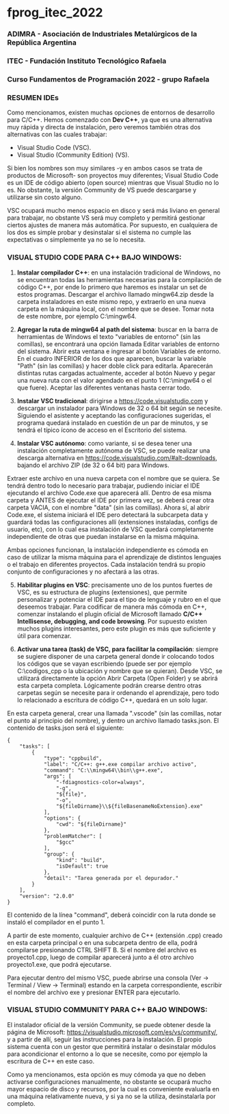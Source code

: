 # fprog_itec_2022
### ADIMRA - Asociación de Industriales Metalúrgicos de la República Argentina
### ITEC - Fundación Instituto Tecnológico Rafaela
### Curso Fundamentos de Programación 2022 - grupo Rafaela

### RESUMEN IDEs

Como mencionamos, existen muchas opciones de entornos de desarrollo para C/C++. Hemos comenzado con **Dev C++**, ya que es una alternativa muy rápida y directa de instalación, pero veremos también otras dos alternativas con las cuales trabajar:

* Visual Studio Code (VSC).
* Visual Studio (Community Edition) (VS).

Si bien los nombres son muy similares -y en ambos casos se trata de productos de Microsoft- son proyectos muy diferentes; Visual Studio Code es un IDE de código abierto (open source) mientras que Visual Studio no lo es. No obstante, la versión Community de VS puede descargarse y utilizarse sin costo alguno.

VSC ocupará mucho menos espacio en disco y será más liviano en general para trabajar, no obstante VS será muy completo y permitirá gestionar ciertos ajustes de manera más automática. Por supuesto, en cualquiera de los dos es simple probar y desinstalar si el sistema no cumple las expectativas o simplemente ya no se lo necesita.

### VISUAL STUDIO CODE PARA C++ BAJO WINDOWS:

1. **Instalar compilador C++**: en una instalación tradicional de Windows, no se encuentran todas las herramientas necesarias para la compilación de código C++, por ende lo primero que haremos es instalar un set de estos programas. Descargar el archivo llamado mingw64.zip desde la carpeta instaladores en este mismo repo, y extraerlo en una nueva carpeta en la máquina local, con el nombre que se desee. Tomar nota de este nombre, por ejemplo C:\mingw64.

2. **Agregar la ruta de mingw64 al path del sistema**: buscar en la barra de herramientas de Windows el texto "variables de entorno" (sin las comillas), se encontrará una opción llamada Editar variables de entorno del sistema. Abrir esta ventana e ingresar al botón Variables de entorno. En el cuadro INFERIOR de los dos que aparecen, buscar la variable "Path" (sin las comillas) y hacer doble click para editarla. Aparecerán distintas rutas cargadas actualmente, acceder al botón Nuevo y pegar una nueva ruta con el valor agendado en el punto 1 (C:\mingw64 o el que fuere). Aceptar las diferentes ventanas hasta cerrar todo.

3. **Instalar VSC tradicional**: dirigirse a https://code.visualstudio.com y descargar un instalador para Windows de 32 o 64 bit según se necesite. Siguiendo el asistente y aceptando las configuraciones sugeridas, el programa quedará instalado en cuestión de un par de minutos, y se tendrá el típico ícono de acceso en el Escritorio del sistema.

4. **Instalar VSC autónomo**: como variante, si se desea tener una instalación completamente autónoma de VSC, se puede realizar una descarga alternativa en https://code.visualstudio.com/#alt-downloads, bajando el archivo ZIP (de 32 o 64 bit) para Windows. 

Extraer este archivo en una nueva carpeta con el nombre que se quiera. Se tendrá dentro todo lo necesario para trabajar, pudiendo iniciar el IDE ejecutando el archivo Code.exe que aparecerá allí. Dentro de esa misma carpeta y ANTES de ejecutar el IDE por primera vez, se deberá crear otra carpeta VACIA, con el nombre "data" (sin las comillas). Ahora sí, al abrir Code.exe, el sistema iniciará el IDE pero detectará la subcarpeta data y guardará todas las configuraciones allí (extensiones instaladas, configs de usuario, etc), con lo cual esa instalación de VSC quedará completamente independiente de otras que puedan instalarse en la misma máquina.

Ambas opciones funcionan, la instalación independiente es cómoda en caso de utilizar la misma máquina para el aprendizaje de distintos lenguajes o el trabajo en diferentes proyectos. Cada instalación tendrá su propio conjunto de configuraciones y no afectará a las otras.

5. **Habilitar plugins en VSC**: precisamente uno de los puntos fuertes de VSC, es su estructura de plugins (extensiones), que permite personalizar y potenciar el IDE para el tipo de lenguaje y rubro en el que deseemos trabajar. Para codificar de manera más cómoda en C++, comenzar instalando el plugin oficial de Microsoft llamado **C/C++ Intellisense, debugging, and code browsing**. Por supuesto existen muchos plugins interesantes, pero este plugin es más que suficiente y útil para comenzar.

6. **Activar una tarea (task) de VSC, para facilitar la compilación**: siempre se sugiere disponer de una carpeta general donde ir colocando todos los códigos que se vayan escribiendo (puede ser por ejemplo C:\codigos_cpp o la ubicación y nombre que se quieran). Desde VSC, se utilizará directamente la opción Abrir Carpeta (Open Folder) y se abrirá esta carpeta completa. Lógicamente podrán crearse dentro otras carpetas según se necesite para ir ordenando el aprendizaje, pero todo lo relacionado a escritura de código C++, quedará en un solo lugar.

En esta carpeta general, crear una llamada ".vscode" (sin las comillas, notar el punto al principio del nombre), y dentro un archivo llamado tasks.json. El contenido de tasks.json será el siguiente:

```
{
    "tasks": [
        {
            "type": "cppbuild",
            "label": "C/C++: g++.exe compilar archivo activo",
            "command": "C:\\mingw64\\bin\\g++.exe",
            "args": [
                "-fdiagnostics-color=always",
                "-g",
                "${file}",
                "-o",
                "${fileDirname}\\${fileBasenameNoExtension}.exe"
            ],
            "options": {
                "cwd": "${fileDirname}"
            },
            "problemMatcher": [
                "$gcc"
            ],
            "group": {
                "kind": "build",
                "isDefault": true
            },
            "detail": "Tarea generada por el depurador."
        }
    ],
    "version": "2.0.0"
}
```

El contenido de la línea "command", deberá coincidir con la ruta donde se instaló el compilador en el punto 1.

A partir de este momento, cualquier archivo de C++ (extensión .cpp) creado en esta carpeta principal o en una subcarpeta dentro de ella, podrá compilarse presionando CTRL SHIFT B. Si el nombre del archivo es proyecto1.cpp, luego de compilar aparecerá junto a él otro archivo proyecto1.exe, que podrá ejecutarse.

Para ejecutar dentro del mismo VSC, puede abrirse una consola (Ver -> Terminal / View -> Terminal) estando en la carpeta correspondiente, escribir el nombre del archivo exe y presionar ENTER para ejecutarlo.

### VISUAL STUDIO COMMUNITY PARA C++ BAJO WINDOWS:

El instalador oficial de la versión Community, se puede obtener desde la página de Microsoft: https://visualstudio.microsoft.com/es/vs/community/, y a partir de allí, seguir las instrucciones para la instalación. El propio sistema cuenta con un gestor que permitirá instalar o desinstalar módulos para acondicionar el entorno a lo que se necesite, como por ejemplo la escritura de C++ en este caso.

Como ya mencionamos, esta opción es muy cómoda ya que no deben activarse configuraciones manualmente, no obstante se ocupará mucho mayor espacio de disco y recursos, por la cual es conveniente evaluarla en una máquina relativamente nueva, y si ya no se la utiliza, desinstalarla por completo.
